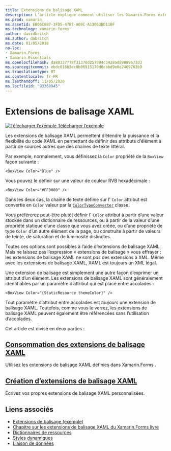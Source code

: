 ```yaml
---
title: Extensions de balisage XAML
description: L’article explique comment utiliser les Xamarin.Forms extensions de balisage XAML pour étendre la puissance et la flexibilité du XAML en permettant de définir des attributs d’élément à partir de sources autres que des chaînes de texte littéral.
ms.prod: xamarin
ms.assetid: EB06C8B7-3FD5-47B7-A09C-A13063BD110F
ms.technology: xamarin-forms
author: davidbritch
ms.author: dabritch
ms.date: 01/05/2018
no-loc:
- Xamarin.Forms
- Xamarin.Essentials
ms.openlocfilehash: da88337778f31378d257894c3428ad89889673d3
ms.sourcegitcommit: ebdc016b3ec0b06915170d0cbbd9e0e2469763b9
ms.translationtype: MT
ms.contentlocale: fr-FR
ms.lasthandoff: 11/05/2020
ms.locfileid: "93368945"
---
```

# <a name="xaml-markup-extensions"></a>Extensions de balisage XAML

[![Télécharger l’exemple](~/media/shared/download.png) Télécharger l’exemple](/samples/xamarin/xamarin-forms-samples/xaml-markupextensions)

Les extensions de balisage XAML permettent d’étendre la puissance et la flexibilité du code XAML en permettant de définir des attributs d’élément à partir de sources autres que des chaînes de texte littéral.

Par exemple, normalement, vous définissez la `Color` propriété de la `BoxView` façon suivante :

```xaml
<BoxView Color="Blue" />
```

Vous pouvez le définir sur une valeur de couleur RVB hexadécimale :

```xaml
<BoxView Color="#FF0080" />
```

Dans les deux cas, la chaîne de texte définie sur l' `Color` attribut est convertie en `Color` valeur par la [`ColorTypeConverter`](xref:Xamarin.Forms.ColorTypeConverter) classe.

Vous préférerez peut-être plutôt définir l' `Color` attribut à partir d’une valeur stockée dans un dictionnaire de ressources, ou à partir de la valeur d’une propriété statique d’une classe que vous avez créée, ou d’une propriété de type `Color` d’un autre élément de la page, ou construite à partir de valeurs de teinte, de saturation et de luminosité distinctes.

Toutes ces options sont possibles à l’aide d’extensions de balisage XAML. Mais ne laissez pas l’expression « extensions de balisage » vous effrayer : les extensions de balisage XAML ne sont *pas* des extensions à XML. Même avec les extensions de balisage XAML, XAML est toujours un XML légal.

Une extension de balisage est simplement une autre façon d’exprimer un attribut d’un élément. Les extensions de balisage XAML sont généralement identifiables par un paramètre d’attribut qui est placé entre accolades :

```xaml
<BoxView Color="{StaticResource themeColor}" />
```

Tout paramètre d’attribut entre accolades est *toujours* une extension de balisage XAML. Toutefois, comme vous le verrez, les extensions de balisage XAML peuvent également être référencées sans l’utilisation d’accolades.

Cet article est divisé en deux parties :

## <a name="consuming-xaml-markup-extensions"></a>[Consommation des extensions de balisage XAML](consuming.md)  

Utilisez les extensions de balisage XAML définies dans Xamarin.Forms .

## <a name="creating-xaml-markup-extensions"></a>[Création d’extensions de balisage XAML](creating.md)

Écrivez vos propres extensions de balisage XAML personnalisées.

## <a name="related-links"></a>Liens associés

- [Extensions de balisage (exemple)](/samples/xamarin/xamarin-forms-samples/xaml-markupextensions)
- [Chapitre sur les extensions de balisage XAML du Xamarin.Forms livre](~/xamarin-forms/creating-mobile-apps-xamarin-forms/summaries/chapter10.md)
- [Dictionnaires de ressources](~/xamarin-forms/xaml/resource-dictionaries.md)
- [Styles dynamiques](~/xamarin-forms/user-interface/styles/dynamic.md)
- [Liaison de données](~/xamarin-forms/app-fundamentals/data-binding/index.md)
